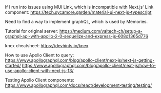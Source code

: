If I run into issues using MUI Link, which is incompatible with Next.js' Link component:
https://tech.sycamore.garden/material-ui-next-js-typescript

Need to find a way to implement graphQL, which is used by Memories.

Tutorial for original server: https://medium.com/valtech-ch/setup-a-graphql-api-with-apollo-2-0-sequelize-and-express-js-608d1365d776

knex cheatsheet: https://devhints.io/knex

How to use Apollo Client to query: 
https://www.apollographql.com/blog/apollo-client/next-js/next-js-getting-started/
https://www.apollographql.com/blog/apollo-client/next-js/how-to-use-apollo-client-with-next-js-13/

Testing Apollo Client components: https://www.apollographql.com/docs/react/development-testing/testing/
